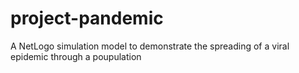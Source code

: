 # project-pandemic
A NetLogo simulation model to demonstrate the spreading of a viral epidemic through a poupulation
